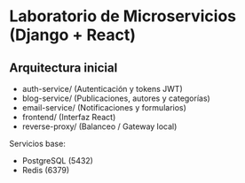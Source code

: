 # Laboratorio de Microservicios (Django + React)

## Arquitectura inicial

* auth-service/ (Autenticación y tokens JWT)
* blog-service/ (Publicaciones, autores y categorías)
* email-service/ (Notificaciones y formularios)
* frontend/ (Interfaz React)
* reverse-proxy/ (Balanceo / Gateway local)

Servicios base:

* PostgreSQL (5432)
* Redis (6379)